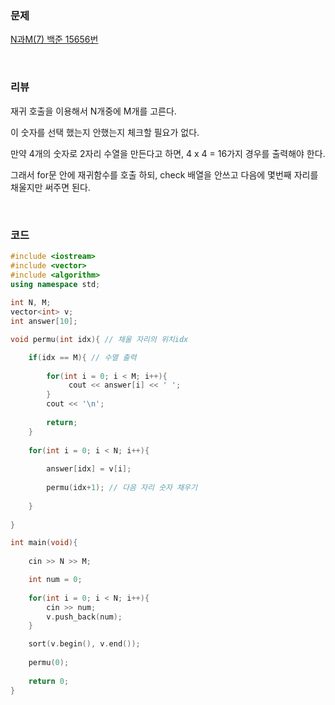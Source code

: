 ### 문제

[N과M(7) 백준 15656번](https://www.acmicpc.net/problem/15656)

</br>

### 리뷰

재귀 호출을 이용해서 N개중에 M개를 고른다. 

이 숫자를 선택 했는지 안했는지 체크할 필요가 없다. 

만약 4개의 숫자로 2자리 수열을 만든다고 하면, 4 x 4 = 16가지 경우를 출력해야 한다. 

그래서 for문 안에 재귀함수를 호출 하되, check 배열을 안쓰고 다음에 몇번째 자리를 채울지만 써주면 된다. 

</br>

### 코드

```c++
#include <iostream>
#include <vector>
#include <algorithm>
using namespace std;
 
int N, M;
vector<int> v;
int answer[10];

void permu(int idx){ // 채울 자리의 위치idx 

	if(idx == M){ // 수열 출력
	
		for(int i = 0; i < M; i++){
			 cout << answer[i] << ' ';
		} 
		cout << '\n';
		
		return;
	}
	
	for(int i = 0; i < N; i++){
 
		answer[idx] = v[i];  
		
		permu(idx+1); // 다음 자리 숫자 채우기 
 
	}
	
} 

int main(void){
 
	cin >> N >> M;

	int num = 0;
	
	for(int i = 0; i < N; i++){
		cin >> num;
		v.push_back(num);	
	}

	sort(v.begin(), v.end());
	
	permu(0);
	
	return 0;	
}
```



